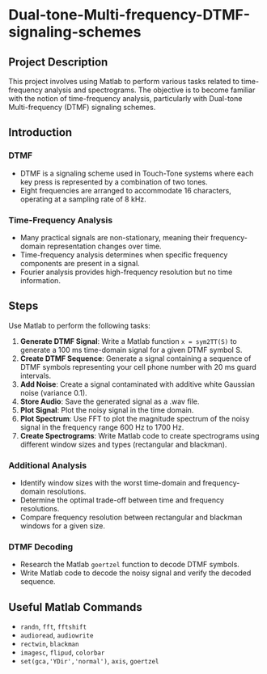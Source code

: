# Dual-tone-Multi-frequency-DTMF-signaling-schemes

## Project Description

This project involves using Matlab to perform various tasks related to time-frequency analysis and spectrograms. The objective is to become familiar with the notion of time-frequency analysis, particularly with Dual-tone Multi-frequency (DTMF) signaling schemes.

## Introduction

### DTMF

- DTMF is a signaling scheme used in Touch-Tone systems where each key press is represented by a combination of two tones.
- Eight frequencies are arranged to accommodate 16 characters, operating at a sampling rate of 8 kHz.

### Time-Frequency Analysis

- Many practical signals are non-stationary, meaning their frequency-domain representation changes over time.
- Time-frequency analysis determines when specific frequency components are present in a signal.
- Fourier analysis provides high-frequency resolution but no time information.

## Steps

Use Matlab to perform the following tasks:

1. **Generate DTMF Signal**: Write a Matlab function `x = sym2TT(S)` to generate a 100 ms time-domain signal for a given DTMF symbol S.
2. **Create DTMF Sequence**: Generate a signal containing a sequence of DTMF symbols representing your cell phone number with 20 ms guard intervals.
3. **Add Noise**: Create a signal contaminated with additive white Gaussian noise (variance 0.1).
4. **Store Audio**: Save the generated signal as a .wav file.
5. **Plot Signal**: Plot the noisy signal in the time domain.
6. **Plot Spectrum**: Use FFT to plot the magnitude spectrum of the noisy signal in the frequency range 600 Hz to 1700 Hz.
7. **Create Spectrograms**: Write Matlab code to create spectrograms using different window sizes and types (rectangular and blackman).

### Additional Analysis

- Identify window sizes with the worst time-domain and frequency-domain resolutions.
- Determine the optimal trade-off between time and frequency resolutions.
- Compare frequency resolution between rectangular and blackman windows for a given size.

### DTMF Decoding

- Research the Matlab `goertzel` function to decode DTMF symbols.
- Write Matlab code to decode the noisy signal and verify the decoded sequence.

## Useful Matlab Commands

- `randn`, `fft`, `fftshift`
- `audioread`, `audiowrite`
- `rectwin`, `blackman`
- `imagesc`, `flipud`, `colorbar`
- `set(gca,'YDir','normal')`, `axis`, `goertzel`
